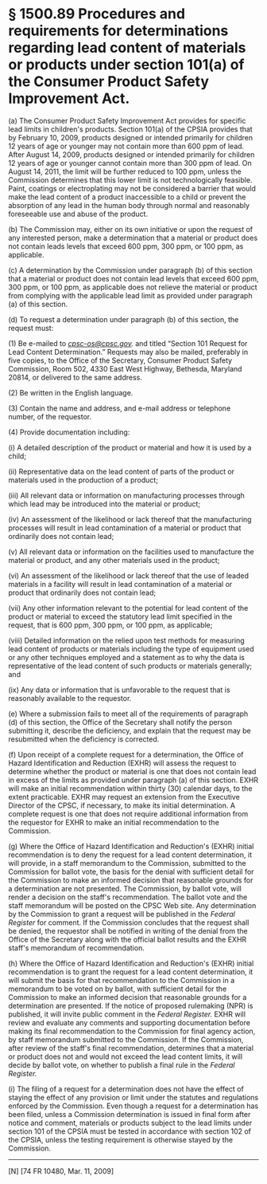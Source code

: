 # § 1500.89   Procedures and requirements for determinations regarding lead content of materials or products under section 101(a) of the Consumer Product Safety Improvement Act.

(a) The Consumer Product Safety Improvement Act provides for specific lead limits in children's products. Section 101(a) of the CPSIA provides that by February 10, 2009, products designed or intended primarily for children 12 years of age or younger may not contain more than 600 ppm of lead. After August 14, 2009, products designed or intended primarily for children 12 years of age or younger cannot contain more than 300 ppm of lead. On August 14, 2011, the limit will be further reduced to 100 ppm, unless the Commission determines that this lower limit is not technologically feasible. Paint, coatings or electroplating may not be considered a barrier that would make the lead content of a product inaccessible to a child or prevent the absorption of any lead in the human body through normal and reasonably foreseeable use and abuse of the product.


(b) The Commission may, either on its own initiative or upon the request of any interested person, make a determination that a material or product does not contain leads levels that exceed 600 ppm, 300 ppm, or 100 ppm, as applicable.


(c) A determination by the Commission under paragraph (b) of this section that a material or product does not contain lead levels that exceed 600 ppm, 300 ppm, or 100 ppm, as applicable does not relieve the material or product from complying with the applicable lead limit as provided under paragraph (a) of this section.


(d) To request a determination under paragraph (b) of this section, the request must:


(1) Be e-mailed to *cpsc-os@cpsc.gov.* and titled “Section 101 Request for Lead Content Determination.” Requests may also be mailed, preferably in five copies, to the Office of the Secretary, Consumer Product Safety Commission, Room 502, 4330 East West Highway, Bethesda, Maryland 20814, or delivered to the same address.


(2) Be written in the English language.


(3) Contain the name and address, and e-mail address or telephone number, of the requestor.


(4) Provide documentation including:


(i) A detailed description of the product or material and how it is used by a child;


(ii) Representative data on the lead content of parts of the product or materials used in the production of a product;


(iii) All relevant data or information on manufacturing processes through which lead may be introduced into the material or product;


(iv) An assessment of the likelihood or lack thereof that the manufacturing processes will result in lead contamination of a material or product that ordinarily does not contain lead;


(v) All relevant data or information on the facilities used to manufacture the material or product, and any other materials used in the product;


(vi) An assessment of the likelihood or lack thereof that the use of leaded materials in a facility will result in lead contamination of a material or product that ordinarily does not contain lead;


(vii) Any other information relevant to the potential for lead content of the product or material to exceed the statutory lead limit specified in the request, that is 600 ppm, 300 ppm, or 100 ppm, as applicable;


(viii) Detailed information on the relied upon test methods for measuring lead content of products or materials including the type of equipment used or any other techniques employed and a statement as to why the data is representative of the lead content of such products or materials generally; and


(ix) Any data or information that is unfavorable to the request that is reasonably available to the requestor.


(e) Where a submission fails to meet all of the requirements of paragraph (d) of this section, the Office of the Secretary shall notify the person submitting it, describe the deficiency, and explain that the request may be resubmitted when the deficiency is corrected.


(f) Upon receipt of a complete request for a determination, the Office of Hazard Identification and Reduction (EXHR) will assess the request to determine whether the product or material is one that does not contain lead in excess of the limits as provided under paragraph (a) of this section. EXHR will make an initial recommendation within thirty (30) calendar days, to the extent practicable. EXHR may request an extension from the Executive Director of the CPSC, if necessary, to make its initial determination. A complete request is one that does not require additional information from the requestor for EXHR to make an initial recommendation to the Commission.


(g) Where the Office of Hazard Identification and Reduction's (EXHR) initial recommendation is to deny the request for a lead content determination, it will provide, in a staff memorandum to the Commission, submitted to the Commission for ballot vote, the basis for the denial with sufficient detail for the Commission to make an informed decision that reasonable grounds for a determination are not presented. The Commission, by ballot vote, will render a decision on the staff's recommendation. The ballot vote and the staff memorandum will be posted on the CPSC Web site. Any determination by the Commission to grant a request will be published in the _Federal Register_ for comment. If the Commission concludes that the request shall be denied, the requestor shall be notified in writing of the denial from the Office of the Secretary along with the official ballot results and the EXHR staff's memorandum of recommendation.


(h) Where the Office of Hazard Identification and Reduction's (EXHR) initial recommendation is to grant the request for a lead content determination, it will submit the basis for that recommendation to the Commission in a memorandum to be voted on by ballot, with sufficient detail for the Commission to make an informed decision that reasonable grounds for a determination are presented. If the notice of proposed rulemaking (NPR) is published, it will invite public comment in the _Federal Register._ EXHR will review and evaluate any comments and supporting documentation before making its final recommendation to the Commission for final agency action, by staff memorandum submitted to the Commission. If the Commission, after review of the staff's final recommendation, determines that a material or product does not and would not exceed the lead content limits, it will decide by ballot vote, on whether to publish a final rule in the _Federal Register._

(i) The filing of a request for a determination does not have the effect of staying the effect of any provision or limit under the statutes and regulations enforced by the Commission. Even though a request for a determination has been filed, unless a Commission determination is issued in final form after notice and comment, materials or products subject to the lead limits under section 101 of the CPSIA must be tested in accordance with section 102 of the CPSIA, unless the testing requirement is otherwise stayed by the Commission.



---

[N] [74 FR 10480, Mar. 11, 2009]




